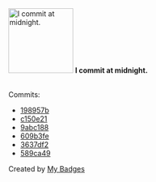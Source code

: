 <img src="https://github.com/my-badges/my-badges/blob/master/src/all-badges/time-of-commit/midnight-commits.png?raw=true" alt="I commit at midnight." title="I commit at midnight." width="128">
<strong>I commit at midnight.</strong>
<br><br>

Commits:

- <a href="https://github.com/andrewjswan/MediaPortal-1/commit/198957bcfb93a3f3112a0487610367089e5a8437">198957b</a>
- <a href="https://github.com/andrewjswan/EspHoMaTriXv2/commit/c150e21a49560759497515a1d715e9490815f560">c150e21</a>
- <a href="https://github.com/andrewjswan/snmp2mqtt/commit/9abc188a02ad38529af9e318eb04e7d1831aac90">9abc188</a>
- <a href="https://github.com/andrewjswan/MediaPortal-1/commit/609b3fee69f94e8477b83e0188f6988478cfc923">609b3fe</a>
- <a href="https://github.com/andrewjswan/MediaPortal-1/commit/3637df291d03dab0aa405966c01191b9c14ebeb6">3637df2</a>
- <a href="https://github.com/andrewjswan/MediaPortal-1/commit/589ca4913b5ab8eabedc26b968668c62c9356189">589ca49</a>


Created by <a href="https://github.com/my-badges/my-badges">My Badges</a>
